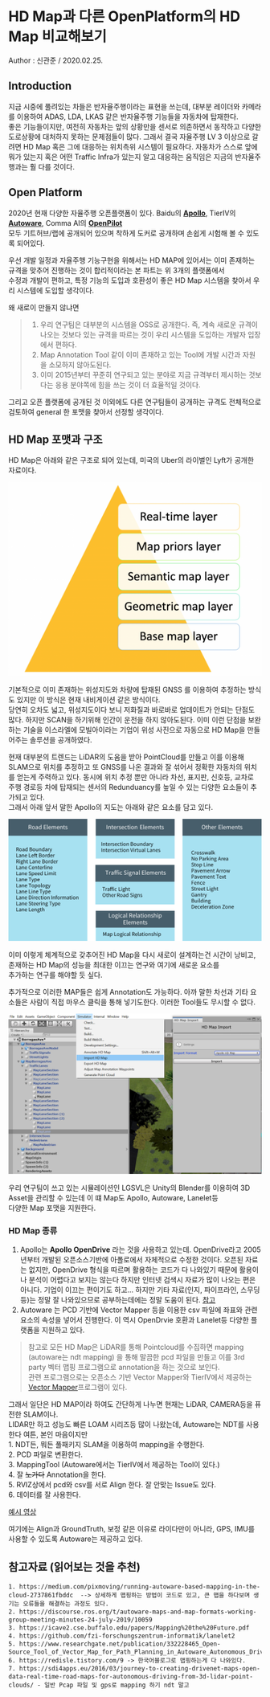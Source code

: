 # HD Map과 다른 OpenPlatform의 HD Map 비교해보기
Author : 신관준 / 2020.02.25.

## Introduction
지금 시중에 풀려있는 차들은 반자율주행이라는 표현을 쓰는데, 대부분 레이더와 카메라를 이용하여 ADAS, LDA, LKAS 같은 반자율주행 기능들을 자동차에 탑재한다.   
좋은 기능들이지만, 여전히 자동차는 앞의 상황만을 센서로 의존하면서 동작하고 다양한 도로상황에 대처하지 못하는 문제점들이 많다. 그래서 결국
자율주행 LV 3 이상으로 갈려면 HD Map 혹은 그에 대응하는 위치측위 시스템이 필요하다. 자동차가 스스로 앞에 뭐가 있는지 혹은 어떤 Traffic Infra가 있는지 알고
대응하는 움직임은 지금의 반자율주행과는 훨 다를 것이다.

## Open Platform
2020년 현재 다양한 자율주행 오픈플랫폼이 있다. Baidu의 [__Apollo__](https://github.com/ApolloAuto/apollo), TierIV의 [__Autoware__](https://gitlab.com/autowarefoundation/autoware.ai), Comma AI의 [__OpenPilot__](https://github.com/commaai/openpilot)   
모두 기트허브/랩에 공개되어 있으며
착하게 도커로 공개하며 손쉽게 시험해 볼 수 있도록 되어있다.

우선 개발 일정과 자율주행 기능구현을 위해서는 HD MAP에 있어서는 이미 존재하는 규격을 맞추어 진행하는 것이 합리적이라는 본 파트는 위 3개의 플랫폼에서   
수정과 개발이 편하고, 특정 기능의 도입과 호환성이 좋은 HD Map 시스템을 찾아서 우리 시스템에 도입할 생각이다.   

왜 새로이 만들지 않냐면
>  1. 우리 연구팀은 대부분의 시스템을 OSS로 공개한다. 즉, 계속 새로운 규격이 나오는 것보다 있는 규격을 따르는 것이 우리 시스템을 도입하는 개발자 입장에서 편하다.
>  2. Map Annotation Tool 같이 이미 존재하고 있는 Tool에 개발 시간과 자원을 소모하지 않아도된다.
>  3. 이미 2015년부터 꾸준히 연구되고 있는 분야로 지금 규격부터 제시하는 것보다는 응용 분야쪽에 힘을 쓰는 것이 더 효율적일 것이다.

그리고 오픈 플랫폼에 공개된 것 이외에도 다른 연구팀들이 공개하는 규격도 전체적으로 검토하여 general 한 포맷을 찾아서 선정할 생각이다.

## HD Map 포맷과 구조
HD Map은 아래와 같은 구조로 되어 있는데, 미국의 Uber의 라이벌인 Lyft가 공개한 자료이다.

![hdmap-layer](media/hdmap-layer.png)

기본적으로 이미 존재하는 위성지도와 차량에 탑재된 GNSS 를 이용하여 추정하는 방식도 있지만 이 방식은 현재 내비게이션 같은 방식이다.   
당연히 오차도 넓고, 위성지도이다 보니 저화질과 바로바로 업데이트가 안되는 단점도 많다. 하지만 SCAN을 하기위해 인간이 운전을 하지 않아도된다.
이미 이런 단점을 보완하는 기술을 이스라엘에 모빌아이라는 기업이 위성 사진으로 자동으로 HD Map을 만들어주는 솔루션을 공개하였다.   

현재 대부분의 트렌드는 LiDAR의 도움을 받아 PointCloud를 만들고
이를 이용해 SLAM으로 위치를 추정하고 또 GNSS를 나온 결과와 잘 섞어서 정확한 자동차의 위치를 얻는게 주력하고 있다. 동시에
위치 추정 뿐만 아니라 차선, 표지판, 신호등, 교차로 주행 경로등 차에 탑재되는 센서의 Redunduancy를 높일 수 있는 다양한 요소들이 추가되고 있다.   
그래서 아래 앞서 말한 Apollo의 지도는 아래와 같은 요소를 담고 있다.   

![apolloMap](media/apolloMapComponent.png)

이미 이렇게 체계적으로 갖추어진 HD Map을 다시 새로이 설계하는건 시간이 낭비고, 존재하는 HD Map의 성능을 최대한 이끄는 연구와 여기에 새로운 요소를   
추가하는 연구를 해야할 듯 싶다.

추가적으로 이러한 MAP들은 쉽게 Annotation도 가능하다. 아까 말한 차선과 기타 요소들은 사람이 직접 마우스 클릭을 통해 넣기도한다.
이러한 Tool들도 무시할 수 없다.

![LGSVL](media/annotation-import.png)

우리 연구팀이 쓰고 있는 시뮬레이션인 LGSVL은 Unity의 Blender를 이용하여 3D Asset을 관리할 수 있는데 이 떄 Map도 Apollo, Autoware, Lanelet등   
다양한 Map 포맷을 지원한다. 

### HD Map 종류
  1. Apollo는 __Apollo OpenDrive__ 라는 것을 사용하고 있는데. OpenDrive라고 2005년부터 개발된 오픈소스기반에 아폴로에서 자체적으로 수정한 것이다. 오픈된 자료는 없지만, OpenDrive 형식을 따르며 활용하는 코드가 다 나와있기 때문에 활용이나 분석이 어렵다고 보지는 않는다 하지만 인터넷 검색시 자료가 많이 나오는 편은 아니다.
     기업이 이끄는 편이기도 하고... 하지만 기타 자료(인지, 파이프라인, 스무딩 등)는 정말 잘 나와있으므로 공부하는데에는 정말 도움이 된다. [참고](https://github.com/ApolloAuto/apollo/tree/master/docs/specs)
  2. Autoware 는 PCD 기반에 Vector Mapper 등을 이용한 csv 파일에 좌표와 관련 요소의 속성을 넣어서 진행한다. 이 역시 OpenDrvie 호환과 Lanelet등 다양한 플랫폼을 지원하고 있다.
  > 참고로 모든 HD Map은 LiDAR를 통해 Pointcloud를 수집하면 mapping (autoware는 ndt mapping) 을 통해 말끔한 pcd 파일을 만들고 이를 3rd party 벡터 맵핑 프로그램으로 annotation을 하는 것으로 보인다.   
  > 관련 프로그램으로는 오픈소스 기반 Vector Mapper와 TierIV에서 제공하는 [Vector Mapper](https://tools.tier4.jp/feature/vector_map_builder/
  )프로그램이 있다.
  
  
  그래서 일단은 HD MAP이라 하여도 간단하게 나누면
    현재는 LiDAR, CAMERA등을 퓨전한 SLAM이나.   
    LIDAR만 하고 성능도 빠른 LOAM 시리즈등 많이 나왔는데, Autoware는 NDT를 사용한다 여튼, 본인 마음이지만   
      1. NDT든, 뭐든 풀패키지 SLAM을 이용하여 mapping을 수행한다.   
      2. PCD 파일로 변환한다.   
      3. MappingTool (Autoware에서는 TierIV에서 제공하는 Tool이 있다.)   
      4. 잘 ~~노가다~~ Annotation을 한다.   
      5. RVIZ상에서 pcd와 csv를 서로 Align 한다. 잘 안맞는 Issue도 있다.   
      6. 데이터를 잘 사용한다.   
      
  [예시 영상](https://www.youtube.com/watch?v=OpvTeTaiXo4)
     
  여기에는 Align과 GroundTruth, 보정 같은 이유로 라이다만이 아니라, GPS, IMU를 사용할 수 있도록 Autoware는 제공하고 있다.





## 참고자료 (읽어보는 것을 추천)   
    1. https://medium.com/pixmoving/running-autoware-based-mapping-in-the-cloud-2737861fbddc  --> 상세하게 맵핑하는 방법이 코드로 있고, 큰 맵을 하다보며 생기는 오류들을 해결하는 과정도 있다.   
    2. https://discourse.ros.org/t/autoware-maps-and-map-formats-working-group-meeting-minutes-24-july-2019/10059    
    3. https://icave2.cse.buffalo.edu/papers/Mapping%20the%20Future.pdf   
    4. https://github.com/fzi-forschungszentrum-informatik/lanelet2   
    5. https://www.researchgate.net/publication/332228465_Open-Source_Tool_of_Vector_Map_for_Path_Planning_in_Autoware_Autonomous_Driving_Software   
    6. https://redisle.tistory.com/9 -> 한국어블로그로 맵핑하는게 다 나와있다.   
    7. https://sdi4apps.eu/2016/03/journey-to-creating-drivenet-maps-open-data-real-time-road-maps-for-autonomous-driving-from-3d-lidar-point-clouds/ - 일반 Pcap 파일 및 gps로 mapping 하기 ndt 말고   
